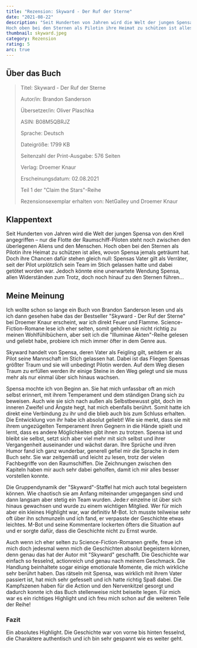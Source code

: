 ```yaml
---
title: "Rezension: Skyward - Der Ruf der Sterne"
date: "2021-08-22"
description: "Seit Hunderten von Jahren wird die Welt der jungen Spensa von den Krell angegriffen – nur die Flotte der Raumschiff-Piloten steht noch zwischen den überlegenen Aliens und den Menschen.
Hoch oben bei den Sternen als Pilotin ihre Heimat zu schützen ist alles, wovon Spensa jemals geträumt hat. Doch ihre Chancen dafür stehen gleich null: Spensas Vater gilt als Verräter..."
thumbnail: skyward.jpeg
category: Rezension
rating: 5
arc: true
---
```


## Über das Buch
> Titel: Skyward - Der Ruf der Sterne
>
> Autor/in: Brandon Sanderson
>
> Übersetzer/in: Oliver Plaschka
>
> ASIN: B08M5QBRJZ
>
> Sprache: Deutsch
>
> Dateigröße: 1799 KB
>
> Seitenzahl der Print-Ausgabe: 576 Seiten
>
> Verlag: Droemer Knaur
>
> Erscheinungsdatum: 02.08.2021
>
> Teil 1 der "Claim the Stars"-Reihe
>
> Rezensionsexemplar erhalten von: NetGalley und Droemer Knaur

## Klappentext
Seit Hunderten von Jahren wird die Welt der jungen Spensa von den Krell angegriffen – nur die Flotte der Raumschiff-Piloten steht noch zwischen den überlegenen Aliens und den Menschen.
Hoch oben bei den Sternen als Pilotin ihre Heimat zu schützen ist alles, wovon Spensa jemals geträumt hat. Doch ihre Chancen dafür stehen gleich null: Spensas Vater gilt als Verräter, seit der Pilot urplötzlich sein Team im Stich gelassen hatte und dabei getötet worden war. Jedoch könnte eine unerwartete Wendung Spensa, allen Widerständen zum Trotz, doch noch hinauf zu den Sternen führen...

## Meine Meinung
Ich wollte schon so lange ein Buch von Brandon Sanderson lesen und als ich dann gesehen habe das der Bestseller "Skyward - Der Ruf der Sterne" bei Droemer Knaur erscheint, war ich direkt Feuer und Flamme. Science-Fiction-Romane lese ich eher selten, somit gehören sie nicht richtig zu meinen Wohlfühlbüchern, aber seit ich die "Illuminae Akten"-Reihe gelesen und geliebt habe, probiere ich mich immer öfter in dem Genre aus.

Skyward handelt von Spensa, deren Vater als Feigling gilt, seitdem er als Pilot seine Mannschaft im Stich gelassen hat. Dabei ist das Fliegen Spensas größter Traum und sie will unbedingt Pilotin werden. Auf dem Weg diesen Traum zu erfüllen werden ihr einige Steine in den Weg gelegt und sie muss mehr als nur einmal über sich hinaus wachsen.

Spensa mochte ich von Beginn an. Sie hat mich unfassbar oft an mich selbst erinnert, mit ihrem Temperament und dem ständigen Drang sich zu beweisen. Auch wie sie sich nach außen als Selbstbewusst gibt, doch im inneren Zweifel und Ängste hegt, hat mich ebenfalls berührt. Somit hatte ich direkt eine Verbindung zu ihr und die blieb auch bis zum Schluss erhalten. Die Entwicklung von ihr habe ich absolut geliebt! Wie sie merkt, dass sie mit ihrem ungezügelten Temperament ihren Gegnern in die Hände spielt und lernt, dass es andere Möglichkeiten gibt ihnen zu trotzen. Spensa ist und bleibt sie selbst, setzt sich aber viel mehr mit sich selbst und ihrer Vergangenheit auseinander und wächst daran. Ihre Sprüche und ihren Humor fand ich ganz wunderbar, generell gefiel mir die Sprache in dem Buch sehr. Sie war zeitgemäß und leicht zu lesen, trotz der vielen Fachbegriffe von den Raumschiffen. Die Zeichnungen zwischen den Kapiteln haben mir auch sehr dabei geholfen, damit ich mir alles besser vorstellen konnte.

Die Gruppendynamik der "Skyward"-Staffel hat mich auch total begeistern können. Wie chaotisch sie am Anfang miteinander umgegangen sind und dann langsam aber stetig ein Team wurden. Jede:r einzelne ist über sich hinaus gewachsen und wurde zu einem wichtigen Mitglied. Wer für mich aber ein kleines Highlight war, war definitiv M-Bot. Ich musste teilweise sehr oft über ihn schmunzeln und ich fand, er verpasste der Geschichte etwas leichtes. M-Bot und seine Kommentare lockerten öfters die Situation auf und er sorgte dafür, dass die Geschichte nicht zu Ernst wurde.

Auch wenn ich eher selten zu Science-Fiction-Romanen greife, freue ich mich doch jedesmal wenn mich die Geschichten absolut begeistern können, denn genau das hat der Autor mit "Skyward" geschafft. Die Geschichte war einfach so fesselnd, actionreich und genau nach meinem Geschmack. Die Handlung beinhaltete sogar einige emotionale Momente, die mich wirkliche sehr berührt haben. Das rätseln mit Spensa, was wirklich mit ihrem Vater passiert ist, hat mich sehr gefesselt und ich hatte richtig Spaß dabei. Die Kampfszenen haben für die Action und den Nervenkitzel gesorgt und dadurch konnte ich das Buch stellenweise nicht beiseite legen. Für mich war es ein richtiges Highlight und ich freu mich schon auf die weiteren Teile der Reihe!

### Fazit
Ein absolutes Highlight. Die Geschichte war von vorne bis hinten fesselnd, die Charaktere authentisch und ich bin sehr gespannt wie es weiter geht.